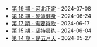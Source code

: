 * [第 19 期 - 河北正定](https://thatdog.cn/posts/19-河北正定) - 2024-07-08
* [第 18 期 - 硬派健身](https://thatdog.cn/posts/18-硬派健身) - 2024-06-24
* [第 17 期 - 需要诗歌](https://thatdog.cn/posts/17-需要诗歌) - 2024-06-17
* [第 15 期 - 坚持晨练](https://thatdog.cn/posts/15-坚持晨练) - 2024-06-04
* [第 14 期 - 是五月天](https://thatdog.cn/posts/14-是五月天) - 2024-05-27
